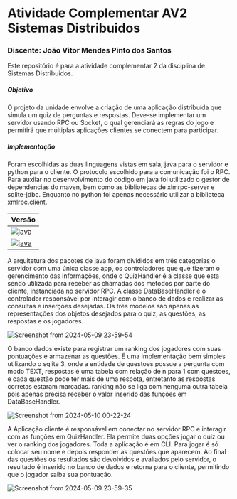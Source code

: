 # Atividade Complementar AV2 Sistemas Distribuidos

### Discente: João Vitor Mendes Pinto dos Santos

Este repositório é para a atividade complementar 2 da disciplina de Sistemas Distribuidos.

##### Objetivo

O projeto da unidade envolve a criação de uma aplicação distribuída que simula um quiz de perguntas e respostas. Deve-se implementar um servidor usando RPC ou Socket, o qual gerenciará as regras do jogo e permitirá que múltiplas aplicações clientes se conectem para participar.

##### Implementação

Foram escolhidas as duas linguagens vistas em sala, java para o servidor e python para o cliente. O protocolo escolhido para a comunicação foi o RPC. Para auxilar no desenvolvimento do codigo em java foi utilizado o gestor de dependencias do maven, bem como as bibliotecas de xlmrpc-server e sqlite-jdbc. Enquanto no python foi apenas necessário utilizar a biblioteca xmlrpc.client. 

|Versão|
|------|
|[![java](https://badge.ttsalpha.com/api?label=java&status=21&color=dark&labelColor=red)](https://example.com)|
|[![java](https://badge.ttsalpha.com/api?label=python&status=3.12.3&color=dark&labelColor=green)](https://example.com)|

A arquitetura dos pacotes de java foram divididos em três categorias o servidor com uma única classe app, os controladores que que fizeram o gerencimento das informações, onde o QuizHandler é a classe que esta sendo utilizada para receber as chamadas dos metodos por parte do cliente, instanciada no servidor RPC. A classe DataBaseHandler é o controlador responsável por interagir com o banco de dados e realizar as consultas e inserções desejadas. Os três modelos são apenas as representações dos objetos desejados para o quiz, as questões, as respostas e os jogadores.

![Screenshot from 2024-05-09 23-59-54](https://github.com/juauzitor/atividade-2-SD/assets/55886077/74f2b253-12f7-4ab7-87d7-58b26a13f2bc)

O banco dados existe para registrar um ranking dos jogadores com suas pontuações e armazenar as questões. É uma implementação bem simples utilizando o sqlite 3, onde a entidade de questoes possue a pergunta com modo TEXT, respostas é uma tabela com relação de n para 1 com questoes, e cada questão pode ter mais de uma respota, entretanto as respostas corretas estaram marcadas. ranking não se liga com nenguma outra tabela pois apenas precisa receber o valor inserido das funções em DataBaseHandler.

![Screenshot from 2024-05-10 00-22-24](https://github.com/juauzitor/atividade-2-SD/assets/55886077/007d84f5-7030-4823-ba60-cf9ec8868779)

A Aplicação cliente é responsável em conectar no servidor RPC e interagir com as funções em QuizHandler. Ela permite duas opções jogar o quiz ou ver o ranking dos jogadores. Toda a aplicação é em CLI. Para jogar é só colocar seu nome e depois responder as questões que aparecem. Ao final das questões os resultados são devolvidos e avaliados pelo servidor, o resultado é inserido no banco de dados e retorna para o cliente, permitindo que o jogador saiba sua pontuação.

![Screenshot from 2024-05-09 23-59-35](https://github.com/juauzitor/atividade-2-SD/assets/55886077/4a01ffd8-a8b6-4d81-be2d-e161ea71b63c)

